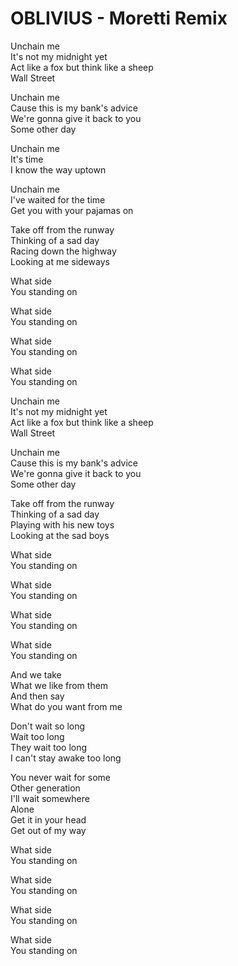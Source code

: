 # OBLIVIUS - Moretti Remix

Unchain me  
It's not my midnight yet  
Act like a fox but think like a sheep  
Wall Street

Unchain me  
Cause this is my bank's advice  
We're gonna give it back to you  
Some other day  

Unchain me  
It's time  
I know the way uptown  

Unchain me  
I've waited for the time  
Get you with your pajamas on  

Take off from the runway  
Thinking of a sad day  
Racing down the highway  
Looking at me sideways  

What side  
You standing on  

What side  
You standing on  

What side  
You standing on  

What side  
You standing on  

Unchain me  
It's not my midnight yet  
Act like a fox but think like a sheep  
Wall Street

Unchain me  
Cause this is my bank's advice  
We're gonna give it back to you  
Some other day  

Take off from the runway  
Thinking of a sad day  
Playing with his new toys  
Looking at the sad boys  

What side  
You standing on  

What side  
You standing on  

What side  
You standing on  

What side  
You standing on  

And we take  
What we like from them  
And then say  
What do you want from me  

Don't wait so long  
Wait too long  
They wait too long  
I can't stay awake too long  

You never wait for some  
Other generation  
I'll wait somewhere  
Alone  
Get it in your head  
Get out of my way  

What side  
You standing on  

What side  
You standing on  

What side  
You standing on  

What side  
You standing on  
